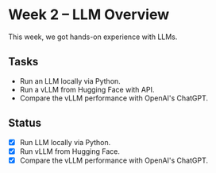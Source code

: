 # Week 2 – LLM Overview

This week, we got hands-on experience with LLMs.

## Tasks

- Run an LLM locally via Python.
- Run a vLLM from Hugging Face with API.
- Compare the vLLM performance with OpenAI's ChatGPT.

## Status

- [x] Run LLM locally via Python.
- [x] Run vLLM from Hugging Face.
- [x] Compare the vLLM performance with OpenAI's ChatGPT.